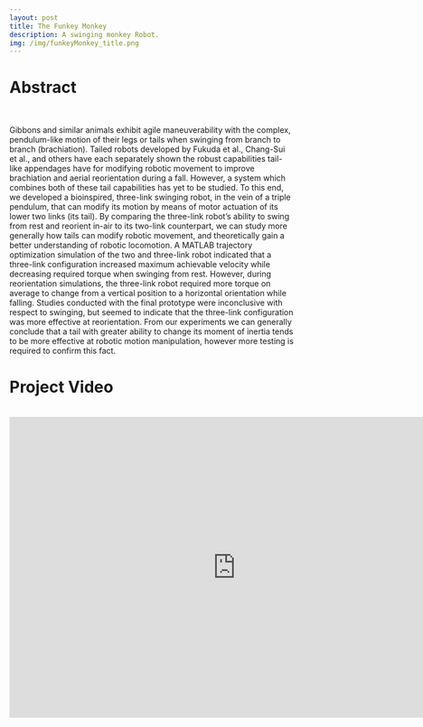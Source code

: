 ```yaml
---
layout: post
title: The Funkey Monkey
description: A swinging monkey Robot.
img: /img/funkeyMonkey_title.png
---
```


# Abstract
<br />

Gibbons and similar animals exhibit agile maneuverability with the complex, pendulum-like motion of their legs or tails when swinging from branch to branch (brachiation). Tailed robots developed by Fukuda et al., Chang-Sui et al., and others have each separately shown the robust capabilities tail-like appendages have for modifying robotic movement to improve brachiation and aerial reorientation during a fall. However, a system which combines both of these tail capabilities has yet to be studied. To this end, we developed a bioinspired, three-link swinging robot, in the vein of a triple pendulum, that can modify its motion by means of motor actuation of its lower two links (its tail). By comparing the three-link robot’s ability to swing from rest and reorient in-air to its two-link counterpart, we can study more generally how tails can modify robotic movement, and theoretically gain a better understanding of robotic locomotion. A MATLAB trajectory optimization simulation of the two and three-link robot indicated that a three-link configuration increased maximum achievable velocity while decreasing required torque when swinging from rest. However, during reorientation simulations, the three-link robot required more torque on average to change from a vertical position to a horizontal orientation while falling. Studies conducted with the final prototype were inconclusive with respect to swinging, but seemed to indicate that the three-link configuration was more effective at reorientation. From our experiments we can generally conclude that a tail with greater ability to change its moment of inertia tends to be more effective at robotic motion manipulation, however more testing is required to confirm this fact.

# Project Video
<br />

<iframe width="800" height="533" src="https://www.youtube.com/embed/ONzHTRzSZtE" frameborder="0" allow="accelerometer; autoplay; encrypted-media; gyroscope; picture-in-picture" allowfullscreen></iframe>

